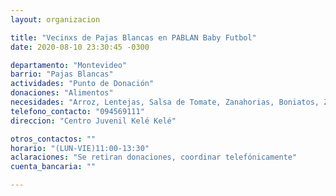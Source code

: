 ```yaml
---
layout: organizacion

title: "Vecinxs de Pajas Blancas en PABLAN Baby Futbol"
date: 2020-08-10 23:30:45 -0300

departamento: "Montevideo"
barrio: "Pajas Blancas"
actividades: "Punto de Donación"
donaciones: "Alimentos"
necesidades: "Arroz, Lentejas, Salsa de Tomate, Zanahorias, Boniatos, Zapallo, Papas, Fideos, Pollo, Carne"
telefono_contacto: "094569111"
direccion: "Centro Juvenil Kelé Kelé"

otros_contactos: ""
horario: "(LUN-VIE)11:00-13:30"
aclaraciones: "Se retiran donaciones, coordinar telefónicamente"
cuenta_bancaria: ""

---
```

